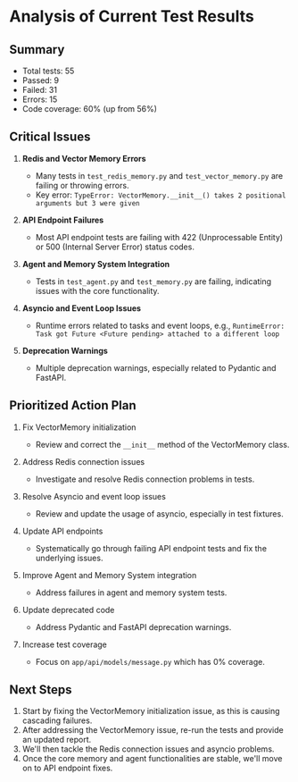 # Analysis of Current Test Results

## Summary
- Total tests: 55
- Passed: 9
- Failed: 31
- Errors: 15
- Code coverage: 60% (up from 56%)

## Critical Issues

1. **Redis and Vector Memory Errors**
   - Many tests in `test_redis_memory.py` and `test_vector_memory.py` are failing or throwing errors.
   - Key error: `TypeError: VectorMemory.__init__() takes 2 positional arguments but 3 were given`

2. **API Endpoint Failures**
   - Most API endpoint tests are failing with 422 (Unprocessable Entity) or 500 (Internal Server Error) status codes.

3. **Agent and Memory System Integration**
   - Tests in `test_agent.py` and `test_memory.py` are failing, indicating issues with the core functionality.

4. **Asyncio and Event Loop Issues**
   - Runtime errors related to tasks and event loops, e.g., `RuntimeError: Task got Future <Future pending> attached to a different loop`

5. **Deprecation Warnings**
   - Multiple deprecation warnings, especially related to Pydantic and FastAPI.

## Prioritized Action Plan

1. Fix VectorMemory initialization
   - Review and correct the `__init__` method of the VectorMemory class.

2. Address Redis connection issues
   - Investigate and resolve Redis connection problems in tests.

3. Resolve Asyncio and event loop issues
   - Review and update the usage of asyncio, especially in test fixtures.

4. Update API endpoints
   - Systematically go through failing API endpoint tests and fix the underlying issues.

5. Improve Agent and Memory System integration
   - Address failures in agent and memory system tests.

6. Update deprecated code
   - Address Pydantic and FastAPI deprecation warnings.

7. Increase test coverage
   - Focus on `app/api/models/message.py` which has 0% coverage.

## Next Steps

1. Start by fixing the VectorMemory initialization issue, as this is causing cascading failures.
2. After addressing the VectorMemory issue, re-run the tests and provide an updated report.
3. We'll then tackle the Redis connection issues and asyncio problems.
4. Once the core memory and agent functionalities are stable, we'll move on to API endpoint fixes.
